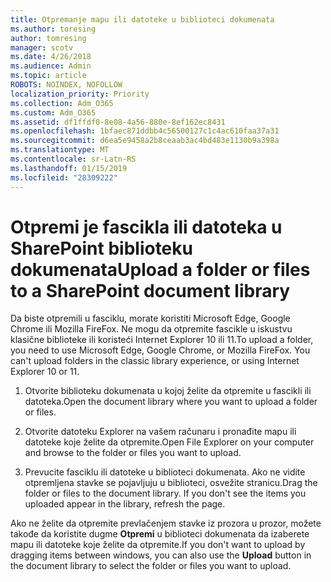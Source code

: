 ```yaml
---
title: Otpremanje mapu ili datoteke u biblioteci dokumenata
ms.author: toresing
author: tomresing
manager: scotv
ms.date: 4/26/2018
ms.audience: Admin
ms.topic: article
ROBOTS: NOINDEX, NOFOLLOW
localization_priority: Priority
ms.collection: Adm_O365
ms.custom: Adm_O365
ms.assetid: df1ffdf0-8e08-4a56-880e-8ef162ec8431
ms.openlocfilehash: 1bfaec871ddbb4c56500127c1c4ac610faa37a31
ms.sourcegitcommit: d6ea5e9458a2b8ceaab3ac4bd483e1130b9a398a
ms.translationtype: MT
ms.contentlocale: sr-Latn-RS
ms.lasthandoff: 01/15/2019
ms.locfileid: "28309222"
---
```

# <a name="upload-a-folder-or-files-to-a-sharepoint-document-library"></a><span data-ttu-id="90d3e-102">Otpremi je fascikla ili datoteka u SharePoint biblioteku dokumenata</span><span class="sxs-lookup"><span data-stu-id="90d3e-102">Upload a folder or files to a SharePoint document library</span></span>

<span data-ttu-id="90d3e-p101">Da biste otpremili u fasciklu, morate koristiti Microsoft Edge, Google Chrome ili Mozilla FireFox. Ne mogu da otpremite fascikle u iskustvu klasične biblioteke ili koristeći Internet Explorer 10 ili 11.</span><span class="sxs-lookup"><span data-stu-id="90d3e-p101">To upload a folder, you need to use Microsoft Edge, Google Chrome, or Mozilla FireFox. You can't upload folders in the classic library experience, or using Internet Explorer 10 or 11.</span></span>
  
1. <span data-ttu-id="90d3e-105">Otvorite biblioteku dokumenata u kojoj želite da otpremite u fascikli ili datoteka.</span><span class="sxs-lookup"><span data-stu-id="90d3e-105">Open the document library where you want to upload a folder or files.</span></span>
    
2. <span data-ttu-id="90d3e-106">Otvorite datoteku Explorer na vašem računaru i pronađite mapu ili datoteke koje želite da otpremite.</span><span class="sxs-lookup"><span data-stu-id="90d3e-106">Open File Explorer on your computer and browse to the folder or files you want to upload.</span></span>
    
3. <span data-ttu-id="90d3e-p102">Prevucite fasciklu ili datoteke u biblioteci dokumenata. Ako ne vidite otpremljena stavke se pojavljuju u biblioteci, osvežite stranicu.</span><span class="sxs-lookup"><span data-stu-id="90d3e-p102">Drag the folder or files to the document library. If you don't see the items you uploaded appear in the library, refresh the page.</span></span> 
    
<span data-ttu-id="90d3e-109">Ako ne želite da otpremite prevlačenjem stavke iz prozora u prozor, možete takođe da koristite dugme **Otpremi** u biblioteci dokumenata da izaberete mapu ili datoteke koje želite da otpremite.</span><span class="sxs-lookup"><span data-stu-id="90d3e-109">If you don't want to upload by dragging items between windows, you can also use the **Upload** button in the document library to select the folder or files you want to upload.</span></span> 
  

